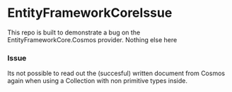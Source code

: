 # EntityFrameworkCoreIssue

This repo is built to demonstrate a bug on the EntityFrameworkCore.Cosmos provider. Nothing else here

### Issue  
Its not possible to read out the (succesful) written document from Cosmos again when using a Collection with non primitive types inside.
